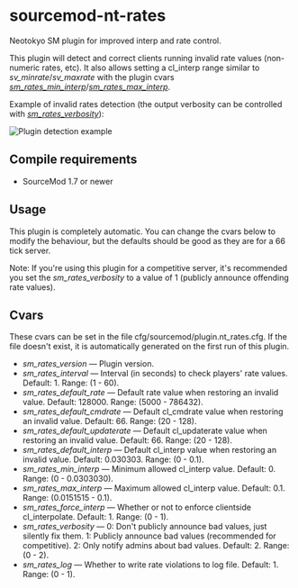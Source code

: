 # sourcemod-nt-rates

Neotokyo SM plugin for improved interp and rate control.

This plugin will detect and correct clients running invalid rate values (non-numeric rates, etc). It also allows setting a cl_interp range similar to *sv_minrate*/*sv_maxrate* with the plugin cvars *[sm_rates_min_interp](#cvars)*/*[sm_rates_max_interp](#cvars)*.

Example of invalid rates detection (the output verbosity can be controlled with *[sm_rates_verbosity](#cvars)*):

![Plugin detection example](https://github.com/Rainyan/sourcemod-nt-rates/raw/master/promo/example.png "Plugin detection example")

## Compile requirements

- SourceMod 1.7 or newer

## Usage

This plugin is completely automatic. You can change the cvars below to modify the behaviour, but the defaults should be good as they are for a 66 tick server.

Note: If you're using this plugin for a competitive server, it's recommended you set the *sm_rates_verbosity* to a value of 1 (publicly announce offending rate values).

## Cvars

These cvars can be set in the file cfg/sourcemod/plugin.nt_rates.cfg. If the file doesn't exist, it is automatically generated on the first run of this plugin.

* *sm_rates_version* — Plugin version.
* *sm_rates_interval* — Interval (in seconds) to check players' rate values. Default: 1. Range: (1 - 60).
* *sm_rates_default_rate* — Default rate value when restoring an invalid value. Default: 128000. Range: (5000 - 786432).
* *sm_rates_default_cmdrate* — Default cl_cmdrate value when restoring an invalid value. Default: 66. Range: (20 - 128).
* *sm_rates_default_updaterate* — Default cl_updaterate value when restoring an invalid value. Default: 66. Range: (20 - 128).
* *sm_rates_default_interp* — Default cl_interp value when restoring an invalid value. Default: 0.030303. Range: (0 - 0.1).
* *sm_rates_min_interp* — Minimum allowed cl_interp value. Default: 0. Range: (0 - 0.0303030).
* *sm_rates_max_interp* — Maximum allowed cl_interp value. Default: 0.1. Range: (0.0151515 - 0.1).
* *sm_rates_force_interp* — Whether or not to enforce clientside cl_interpolate. Default: 1. Range: (0 - 1).
* *sm_rates_verbosity* — 0: Don't publicly announce bad values, just silently fix them. 1: Publicly announce bad values (recommended for competitive). 2: Only notify admins about bad values. Default: 2. Range: (0 - 2).
* *sm_rates_log* — Whether to write rate violations to log file. Default: 1. Range: (0 - 1).
